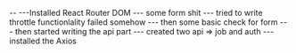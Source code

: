 -- 
---Installed React Router DOM
--- some form shit
--- tried to write throttle functionlality failed somehow
--- then some basic check for form 
--- then started writing the api part
--- created two api => job and auth
--- installed the Axios